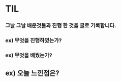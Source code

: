 # TIL


### 그날 그날 배운것들과 진행 한 것을 글로 기록합니다.

### ex) 무엇을 진행하였는가? 

### ex) 무엇을 배웠는가?

## ex) 오늘 느낀점은?

